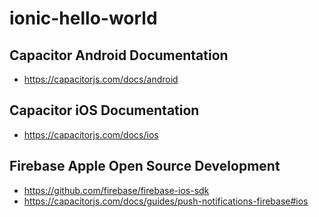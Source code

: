 # ionic-hello-world

## Capacitor Android Documentation

- https://capacitorjs.com/docs/android

## Capacitor iOS Documentation

- https://capacitorjs.com/docs/ios

## Firebase Apple Open Source Development

- https://github.com/firebase/firebase-ios-sdk
- https://capacitorjs.com/docs/guides/push-notifications-firebase#ios
